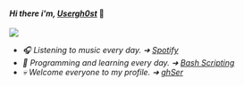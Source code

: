 #### _Hi there i'm, [Usergh0st](https://github.com/Usergh0st)_ 👋

![](https://github-readme-stats.vercel.app/api?username=Usergh0st&theme=dark&hide_border=true&include_all_commits=true&count_private=true)<br/>

- _🎧 Listening to music every day. ➜ [Spotify](https://open.spotify.com/user/lbw8a5dul8ewdgymk43a7azv7?si=db8b69b7d38c46df)_
- _👾 Programming and learning every day. ➜ [Bash Scripting](https://tldp.org/LDP/abs/html/)_ 
- _💀 Welcome everyone to my profile. ➜ [ghSer](https://github.com/Usergh0st)_
